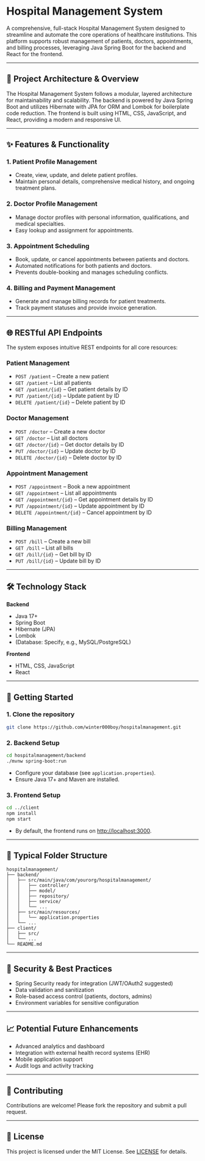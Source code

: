 # Hospital Management System

A comprehensive, full-stack Hospital Management System designed to streamline and automate the core operations of healthcare institutions. This platform supports robust management of patients, doctors, appointments, and billing processes, leveraging Java Spring Boot for the backend and React for the frontend.

---

## 🏥 Project Architecture & Overview

The Hospital Management System follows a modular, layered architecture for maintainability and scalability. The backend is powered by Java Spring Boot and utilizes Hibernate with JPA for ORM and Lombok for boilerplate code reduction. The frontend is built using HTML, CSS, JavaScript, and React, providing a modern and responsive UI.

---

## ✨ Features & Functionality

### 1. Patient Profile Management
- Create, view, update, and delete patient profiles.
- Maintain personal details, comprehensive medical history, and ongoing treatment plans.

### 2. Doctor Profile Management
- Manage doctor profiles with personal information, qualifications, and medical specialties.
- Easy lookup and assignment for appointments.

### 3. Appointment Scheduling
- Book, update, or cancel appointments between patients and doctors.
- Automated notifications for both patients and doctors.
- Prevents double-booking and manages scheduling conflicts.

### 4. Billing and Payment Management
- Generate and manage billing records for patient treatments.
- Track payment statuses and provide invoice generation.

---

## 🌐 RESTful API Endpoints

The system exposes intuitive REST endpoints for all core resources:

### Patient Management
- `POST /patient` – Create a new patient
- `GET /patient` – List all patients
- `GET /patient/{id}` – Get patient details by ID
- `PUT /patient/{id}` – Update patient by ID
- `DELETE /patient/{id}` – Delete patient by ID

### Doctor Management
- `POST /doctor` – Create a new doctor
- `GET /doctor` – List all doctors
- `GET /doctor/{id}` – Get doctor details by ID
- `PUT /doctor/{id}` – Update doctor by ID
- `DELETE /doctor/{id}` – Delete doctor by ID

### Appointment Management
- `POST /appointment` – Book a new appointment
- `GET /appointment` – List all appointments
- `GET /appointment/{id}` – Get appointment details by ID
- `PUT /appointment/{id}` – Update appointment by ID
- `DELETE /appointment/{id}` – Cancel appointment by ID

### Billing Management
- `POST /bill` – Create a new bill
- `GET /bill` – List all bills
- `GET /bill/{id}` – Get bill by ID
- `PUT /bill/{id}` – Update bill by ID

---

## 🛠️ Technology Stack

**Backend**
- Java 17+
- Spring Boot
- Hibernate (JPA)
- Lombok
- (Database: Specify, e.g., MySQL/PostgreSQL)

**Frontend**
- HTML, CSS, JavaScript
- React

---

## 🚀 Getting Started

### 1. Clone the repository
```bash
git clone https://github.com/winter000boy/hospitalmanagement.git
```

### 2. Backend Setup
```bash
cd hospitalmanagement/backend
./mvnw spring-boot:run
```
- Configure your database (see `application.properties`).
- Ensure Java 17+ and Maven are installed.

### 3. Frontend Setup
```bash
cd ../client
npm install
npm start
```
- By default, the frontend runs on [http://localhost:3000](http://localhost:3000).

---

## 📁 Typical Folder Structure

```
hospitalmanagement/
├── backend/
│   ├── src/main/java/com/yourorg/hospitalmanagement/
│   │   ├── controller/
│   │   ├── model/
│   │   ├── repository/
│   │   ├── service/
│   │   └── ...
│   ├── src/main/resources/
│   │   └── application.properties
│   └── ...
├── client/
│   ├── src/
│   └── ...
└── README.md
```

---

## 🔐 Security & Best Practices

- Spring Security ready for integration (JWT/OAuth2 suggested)
- Data validation and sanitization
- Role-based access control (patients, doctors, admins)
- Environment variables for sensitive configuration

---

## 📈 Potential Future Enhancements

- Advanced analytics and dashboard
- Integration with external health record systems (EHR)
- Mobile application support
- Audit logs and activity tracking

---

## 🤝 Contributing

Contributions are welcome! Please fork the repository and submit a pull request.

---

## 📄 License

This project is licensed under the MIT License. See [LICENSE](LICENSE) for details.
